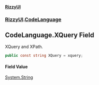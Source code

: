 #### [RizzyUI](index 'index')
### [RizzyUI](RizzyUI 'RizzyUI').[CodeLanguage](RizzyUI.CodeLanguage 'RizzyUI.CodeLanguage')

## CodeLanguage.XQuery Field

XQuery and XPath.

```csharp
public const string XQuery = xquery;
```

#### Field Value
[System.String](https://docs.microsoft.com/en-us/dotnet/api/System.String 'System.String')